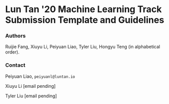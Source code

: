 # Lun Tan '20 Machine Learning Track Submission Template and Guidelines



### Authors

Ruijie Fang, Xiuyu Li, Peiyuan Liao, Tyler Liu, Hongyu Teng (in alphabetical order).

### Contact

Peiyuan Liao, `peiyuanl@luntan.io`

Xiuyu Li [email pending]

Tyler Liu [email pending]
